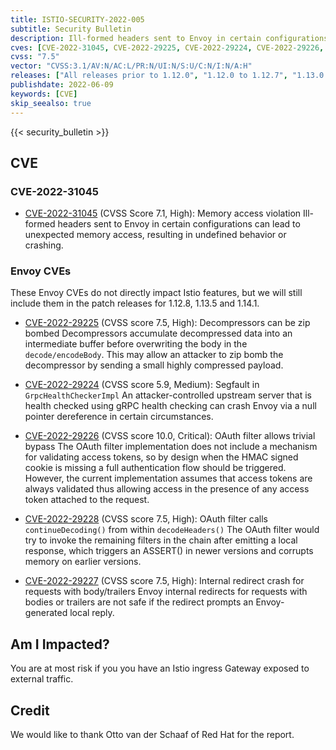 ```yaml
---
title: ISTIO-SECURITY-2022-005
subtitle: Security Bulletin
description: Ill-formed headers sent to Envoy in certain configurations can lead to unexpected memory access resulting in undefined behavior or crashing.
cves: [CVE-2022-31045, CVE-2022-29225, CVE-2022-29224, CVE-2022-29226, CVE-2022-29228, CVE-2022-29227]
cvss: "7.5"
vector: "CVSS:3.1/AV:N/AC:L/PR:N/UI:N/S:U/C:N/I:N/A:H"
releases: ["All releases prior to 1.12.0", "1.12.0 to 1.12.7", "1.13.0 to 1.13.4", "1.14.0"]
publishdate: 2022-06-09
keywords: [CVE]
skip_seealso: true
---
```


{{< security_bulletin >}}

## CVE

### CVE-2022-31045

- [CVE-2022-31045](https://github.com/istio/istio/security/advisories/GHSA-xwx5-5c9g-x68x) (CVSS Score 7.1, High): Memory access violation
Ill-formed headers sent to Envoy in certain configurations can lead to unexpected memory access, resulting in undefined behavior or crashing.

### Envoy CVEs

These Envoy CVEs do not directly impact Istio features, but we will still include them in the patch releases for 1.12.8, 1.13.5 and 1.14.1.

- [CVE-2022-29225](https://github.com/envoyproxy/envoy/security/advisories/GHSA-75hv-2jjj-89hh) (CVSS score 7.5, High): Decompressors can be zip bombed
Decompressors accumulate decompressed data into an intermediate buffer before overwriting the body in the `decode/encodeBody`. This may allow an attacker to zip bomb the decompressor by sending a small highly compressed payload.

- [CVE-2022-29224](https://github.com/envoyproxy/envoy/security/advisories/GHSA-m4j9-86g3-8f49) (CVSS score 5.9, Medium): Segfault in `GrpcHealthCheckerImpl`
An attacker-controlled upstream server that is health checked using gRPC health checking can crash Envoy via a null pointer dereference in certain circumstances.

- [CVE-2022-29226](https://github.com/envoyproxy/envoy/security/advisories/GHSA-h45c-2f94-prxh) (CVSS score 10.0, Critical): OAuth filter allows trivial bypass
The OAuth filter implementation does not include a mechanism for validating access tokens, so by design when the HMAC signed cookie is missing a full authentication flow should be triggered. However, the current implementation assumes that access tokens are always validated thus allowing access in the presence of any access token attached to the request.

- [CVE-2022-29228](https://github.com/envoyproxy/envoy/security/advisories/GHSA-rww6-8h7g-8jf6) (CVSS score 7.5, High): OAuth filter calls `continueDecoding()` from within `decodeHeaders()`
The OAuth filter would try to invoke the remaining filters in the chain after emitting a local response, which triggers an ASSERT() in newer versions and corrupts memory on earlier versions.

- [CVE-2022-29227](https://github.com/envoyproxy/envoy/security/advisories/GHSA-rm2p-qvf6-pvr6) (CVSS score 7.5, High): Internal redirect crash for requests with body/trailers
Envoy internal redirects for requests with bodies or trailers are not safe if the redirect prompts an Envoy-generated local reply.

## Am I Impacted?

You are at most risk if you you have an Istio ingress Gateway exposed to external traffic.

## Credit

We would like to thank Otto van der Schaaf of Red Hat for the report.
